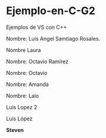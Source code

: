 # Ejemplo-en-C-G2
Ejemplos de VS con C++

Nombre: Luis Angel Samtiago Rosales. 


Nombre
Laura


Nombre: Octavio Ramírez

Nombre: Octavio


Nombre: Amanda

Nombre: Lalo

Luis Lopez 2


Luis López

**Steven** 


